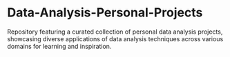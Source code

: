 # Data-Analysis-Personal-Projects
Repository featuring a curated collection of personal data analysis projects, showcasing diverse applications of data analysis techniques across various domains for learning and inspiration.

